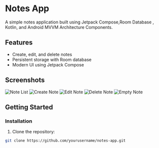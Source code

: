 # Notes App

A simple notes application built using Jetpack Compose,Room Database , Kotlin, and Android MVVM Architecture Components.

## Features

- Create, edit, and delete notes
- Persistent storage with Room database
- Modern UI using Jetpack Compose

## Screenshots

![Note List](https://github.com/umesh-coder/note_jp/blob/main/Screenshots/note_list_screen.jpg|width=100)
![Create Note](https://github.com/umesh-coder/note_jp/blob/main/Screenshots/create_note_screen.jpg)
![Edit Note](https://github.com/umesh-coder/note_jp/blob/main/Screenshots/edit_note_screen.jpg)
![Delete Note](https://github.com/umesh-coder/note_jp/blob/main/Screenshots/delete_note.jpg)
![Empty Note](https://github.com/umesh-coder/note_jp/blob/main/Screenshots/no_notes_screen.jpg)


## Getting Started

### Installation

1. Clone the repository:

```bash
git clone https://github.com/yourusername/notes-app.git
